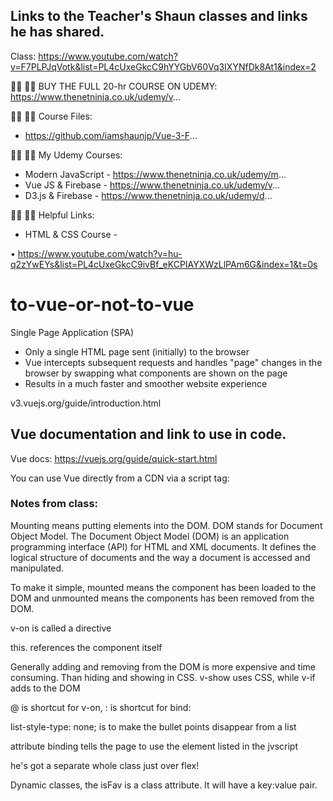 ## Links to the Teacher's Shaun classes and links he has shared.
Class: https://www.youtube.com/watch?v=F7PLPJqVotk&list=PL4cUxeGkcC9hYYGbV60Vq3IXYNfDk8At1&index=2

🐱‍💻 🐱‍💻 BUY THE FULL 20-hr COURSE ON UDEMY:
https://www.thenetninja.co.uk/udemy/v...

🐱‍💻 🐱‍💻 Course Files:
+ https://github.com/iamshaunjp/Vue-3-F...

🐱‍💻 🐱‍💻 My Udemy Courses:
+ Modern JavaScript - https://www.thenetninja.co.uk/udemy/m...
+ Vue JS  & Firebase - https://www.thenetninja.co.uk/udemy/v...
+ D3.js & Firebase - https://www.thenetninja.co.uk/udemy/d...

🐱‍💻 🐱‍💻 Helpful Links:
+ HTML & CSS Course -   

 • https://www.youtube.com/watch?v=hu-q2zYwEYs&list=PL4cUxeGkcC9ivBf_eKCPIAYXWzLlPAm6G&index=1&t=0s 

# to-vue-or-not-to-vue

Single Page Application (SPA)
- Only a single HTML page sent (initially) to the browser
- Vue intercepts subsequent requests and handles "page" changes in the browser by swapping what components are shown on the page
- Results in a much faster and smoother website experience

v3.vuejs.org/guide/introduction.html

## Vue documentation and link to use in code.
Vue docs: https://vuejs.org/guide/quick-start.html

You can use Vue directly from a CDN via a script tag:
<script src="https://unpkg.com/vue@3/dist/vue.global.js"></script>
<script src="https://unpkg.com/vue@3.0.2"></script>

### Notes from class:
Mounting means putting elements into the DOM. 
DOM stands for Document Object Model. The Document Object Model (DOM) is an application programming interface (API) for HTML and XML documents. It defines the logical structure of documents and the way a document is accessed and manipulated.

To make it simple, mounted means the component has been loaded to the DOM and unmounted means the components has been removed from the DOM.

v-on is called a directive

this. references the component itself

Generally adding and removing from the DOM is more expensive and time consuming. Than hiding and showing in CSS. v-show uses CSS, while v-if adds to the DOM

@ is shortcut for v-on, : is shortcut for bind:

list-style-type: none; is to make the bullet points disappear from a list

attribute binding tells the page to use the element listed in the jvscript

he's got a separate whole class just over flex!

Dynamic classes, the isFav is a class attribute.
It will have a key:value pair.

